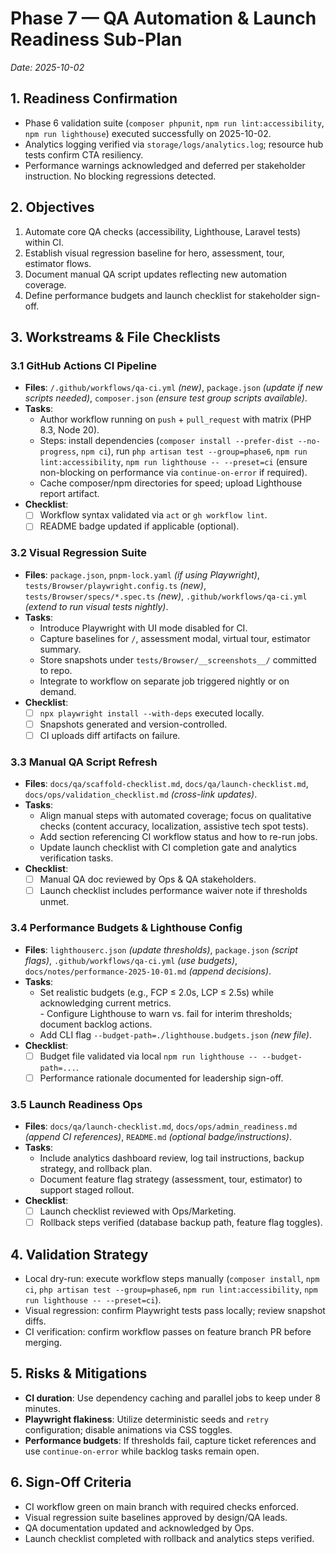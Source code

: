 # Phase 7 — QA Automation & Launch Readiness Sub-Plan
_Date: 2025-10-02_

## 1. Readiness Confirmation
- Phase 6 validation suite (`composer phpunit`, `npm run lint:accessibility`, `npm run lighthouse`) executed successfully on 2025-10-02.
- Analytics logging verified via `storage/logs/analytics.log`; resource hub tests confirm CTA resiliency.
- Performance warnings acknowledged and deferred per stakeholder instruction. No blocking regressions detected.

## 2. Objectives
1. Automate core QA checks (accessibility, Lighthouse, Laravel tests) within CI.
2. Establish visual regression baseline for hero, assessment, tour, estimator flows.
3. Document manual QA script updates reflecting new automation coverage.
4. Define performance budgets and launch checklist for stakeholder sign-off.

## 3. Workstreams & File Checklists

### 3.1 GitHub Actions CI Pipeline
- **Files**: `/.github/workflows/qa-ci.yml` *(new)*, `package.json` *(update if new scripts needed)*, `composer.json` *(ensure test group scripts available)*.
- **Tasks**:
  - Author workflow running on `push` + `pull_request` with matrix (PHP 8.3, Node 20).
  - Steps: install dependencies (`composer install --prefer-dist --no-progress`, `npm ci`), run `php artisan test --group=phase6`, `npm run lint:accessibility`, `npm run lighthouse -- --preset=ci` (ensure non-blocking on performance via `continue-on-error` if required).
  - Cache composer/npm directories for speed; upload Lighthouse report artifact.
- **Checklist**:
  - [ ] Workflow syntax validated via `act` or `gh workflow lint`.
  - [ ] README badge updated if applicable (optional).

### 3.2 Visual Regression Suite
- **Files**: `package.json`, `pnpm-lock.yaml` *(if using Playwright)*, `tests/Browser/playwright.config.ts` *(new)*, `tests/Browser/specs/*.spec.ts` *(new)*, `.github/workflows/qa-ci.yml` *(extend to run visual tests nightly)*.
- **Tasks**:
  - Introduce Playwright with UI mode disabled for CI.
  - Capture baselines for `/`, assessment modal, virtual tour, estimator summary.
  - Store snapshots under `tests/Browser/__screenshots__/` committed to repo.
  - Integrate to workflow on separate job triggered nightly or on demand.
- **Checklist**:
  - [ ] `npx playwright install --with-deps` executed locally.
  - [ ] Snapshots generated and version-controlled.
  - [ ] CI uploads diff artifacts on failure.

### 3.3 Manual QA Script Refresh
- **Files**: `docs/qa/scaffold-checklist.md`, `docs/qa/launch-checklist.md`, `docs/ops/validation_checklist.md` *(cross-link updates)*.
- **Tasks**:
  - Align manual steps with automated coverage; focus on qualitative checks (content accuracy, localization, assistive tech spot tests).
  - Add section referencing CI workflow status and how to re-run jobs.
  - Update launch checklist with CI completion gate and analytics verification tasks.
- **Checklist**:
  - [ ] Manual QA doc reviewed by Ops & QA stakeholders.
  - [ ] Launch checklist includes performance waiver note if thresholds unmet.

### 3.4 Performance Budgets & Lighthouse Config
- **Files**: `lighthouserc.json` *(update thresholds)*, `package.json` *(script flags)*, `.github/workflows/qa-ci.yml` *(use budgets)*, `docs/notes/performance-2025-10-01.md` *(append decisions)*.
- **Tasks**:
  - Set realistic budgets (e.g., FCP ≤ 2.0s, LCP ≤ 2.5s) while acknowledging current metrics.<br>  - Configure Lighthouse to warn vs. fail for interim thresholds; document backlog actions.
  - Add CLI flag `--budget-path=./lighthouse.budgets.json` *(new file)*.
- **Checklist**:
  - [ ] Budget file validated via local `npm run lighthouse -- --budget-path=...`.
  - [ ] Performance rationale documented for leadership sign-off.

### 3.5 Launch Readiness Ops
- **Files**: `docs/qa/launch-checklist.md`, `docs/ops/admin_readiness.md` *(append CI references)*, `README.md` *(optional badge/instructions)*.
- **Tasks**:
  - Include analytics dashboard review, log tail instructions, backup strategy, and rollback plan.
  - Document feature flag strategy (assessment, tour, estimator) to support staged rollout.
- **Checklist**:
  - [ ] Launch checklist reviewed with Ops/Marketing.
  - [ ] Rollback steps verified (database backup path, feature flag toggles).

## 4. Validation Strategy
- Local dry-run: execute workflow steps manually (`composer install`, `npm ci`, `php artisan test --group=phase6`, `npm run lint:accessibility`, `npm run lighthouse -- --preset=ci`).
- Visual regression: confirm Playwright tests pass locally; review snapshot diffs.
- CI verification: confirm workflow passes on feature branch PR before merging.

## 5. Risks & Mitigations
- **CI duration**: Use dependency caching and parallel jobs to keep under 8 minutes.
- **Playwright flakiness**: Utilize deterministic seeds and `retry` configuration; disable animations via CSS toggles.
- **Performance budgets**: If thresholds fail, capture ticket references and use `continue-on-error` while backlog tasks remain open.

## 6. Sign-Off Criteria
- CI workflow green on main branch with required checks enforced.
- Visual regression suite baselines approved by design/QA leads.
- QA documentation updated and acknowledged by Ops.
- Launch checklist completed with rollback and analytics steps verified.
